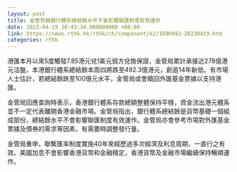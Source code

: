 ```yaml
---
layout: post
title: 金管局稱銀行體系總結餘水平不會影響聯匯制度有效運作
date: 2023-04-19 20:43:34.000000000 +08:00
link: https://news.rthk.hk/rthk/ch/component/k2/1696993-20230419.htm
categories: rthk
---
```


港匯本月以來5度觸發7.85港元兌1美元弱方兌換保證，金管局累計承接近278億港元沽盤，本港銀行體系總結餘本周四將跌至492.3億港元，創逾14年新低。有市場人士估計，若總結餘跌至100億元水平，金管局或會贖回外匯基金票據以支持港匯。

金管局回應查詢時表示，香港銀行體系存款總額整體保持平穩，資金流出港元體系並不一定代表離開香港金融市場。金管局指出，銀行體系總結餘是貨幣基礎一個組成部份，總結餘水平不會影響聯匯制度有效運作。金管局亦會參考市場對外匯基金票據及債券的需求等因素，有需要時調整發行量。

金管局重申，聯繫匯率制度實施40年來經歷過多次經濟及利息周期，一直行之有效。美國加息不會影響香港貨幣和金融穩定，香港貨幣及金融市場繼續保持暢順運作。

